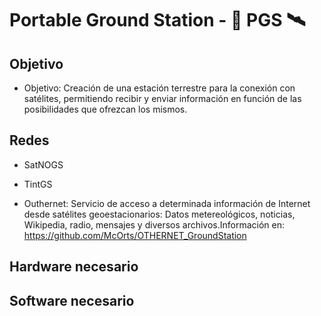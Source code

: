 # Portable Ground Station - 📡 PGS 🛰️

## Objetivo
* Objetivo:
Creación de una estación terrestre para la conexión con satélites, permitiendo recibir y enviar información en función de las posibilidades que ofrezcan los mismos.

## Redes
* SatNOGS

* TintGS

* Outhernet: Servicio de acceso a determinada información de Internet desde satélites geoestacionarios: Datos metereológicos, noticias, Wikipedia, radio, mensajes y diversos archivos.Información en: https://github.com/McOrts/OTHERNET_GroundStation

## Hardware necesario

## Software necesario